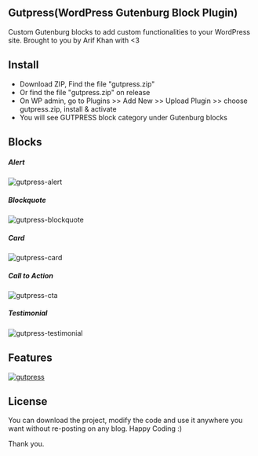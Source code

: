 ## Gutpress(WordPress Gutenburg Block Plugin)
Custom Gutenburg blocks to add custom functionalities to your WordPress site. Brought to you by Arif Khan with <3

## Install
- Download ZIP, Find the file "gutpress.zip"
- Or find the file "gutpress.zip" on release
- On WP admin, go to Plugins >> Add New >> Upload Plugin >> choose gutpress.zip, install & activate
- You will see GUTPRESS block category under Gutenburg blocks

## Blocks
##### Alert
![gutpress-alert](https://www.arif-khan.net/project/github/alert.png?a=1)
##### Blockquote
![gutpress-blockquote](https://www.arif-khan.net/project/github/blockquote.png?a=1)
##### Card
![gutpress-card](https://www.arif-khan.net/project/github/card.png?a=2)
##### Call to Action
![gutpress-cta](https://www.arif-khan.net/project/github/cta.png?a=1)
##### Testimonial
![gutpress-testimonial](https://www.arif-khan.net/project/github/testimonial.png?a=1)

## Features
[![gutpress](https://img.youtube.com/vi/ZFqWmo8vCBc/0.jpg?a=1)](https://www.youtube.com/watch?v=ZFqWmo8vCBc)

## License
You can download the project, modify the code and use it anywhere you want without re-posting on any blog. Happy Coding :)

Thank you.
